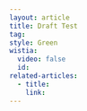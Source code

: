 ```yaml
---
layout: article
title: Draft Test
tag:
style: Green
wistia:
  video: false
  id:
related-articles:
  - title:
    link:
---
```

